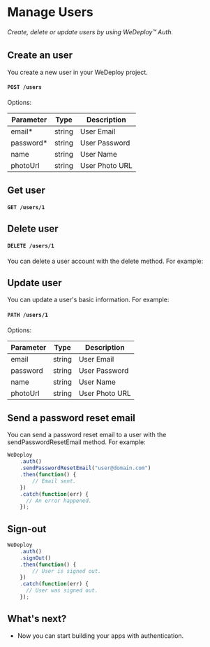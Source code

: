 # Manage Users

###### Create, delete or update users by using *WeDeploy™ Auth*.

<!-- <article id="create-user"> -->

## Create an user

You create a new user in your WeDeploy project.

#### `POST /users`

Options:

<table class="table">
  <thead>
    <tr>
      <th>Parameter</th>
      <th>Type</th>
      <th>Description</th>
    </tr>
  </thead>
  <tbody>
    <tr>
      <td>email*</td>
      <td>string</td>
      <td>User Email</td>
    </tr>
    <tr>
      <td>password*</td>
      <td>string</td>
      <td>User Password</td>
    </tr>
    <tr>
      <td>name</td>
      <td>string</td>
      <td>User Name</td>
    </tr>
    <tr>
      <td>photoUrl</td>
      <td>string</td>
      <td>User Photo URL</td>
    </tr>
  </tbody>
</table>

<!-- </article> -->


<!-- <article id="get-user"> -->

## Get user

#### `GET /users/1`


<!-- </article> -->

<!-- <article id="delete-user"> -->

## Delete user

#### `DELETE /users/1`

You can delete a user account with the delete method. For example:


<!-- </article> -->

<!-- <article id="update-user"> -->

## Update user

You can update a user's basic information. For example:

#### `PATH /users/1`

Options:

<table class="table">
  <thead>
    <tr>
      <th>Parameter</th>
      <th>Type</th>
      <th>Description</th>
    </tr>
  </thead>
  <tbody>
    <tr>
      <td>email</td>
      <td>string</td>
      <td>User Email</td>
    </tr>
    <tr>
      <td>password</td>
      <td>string</td>
      <td>User Password</td>
    </tr>
    <tr>
      <td>name</td>
      <td>string</td>
      <td>User Name</td>
    </tr>
    <tr>
      <td>photoUrl</td>
      <td>string</td>
      <td>User Photo URL</td>
    </tr>
  </tbody>
</table>

<!-- </article> -->

<!-- <article id="reset-email"> -->

## Send a password reset email

You can send a password reset email to a user with the sendPasswordResetEmail method. For example:

```js
WeDeploy
	.auth()
	.sendPasswordResetEmail("user@domain.com")
	.then(function() {
		// Email sent.
	})
	.catch(function(err) {
	  // An error happened.
	});
```

<!-- </article> -->

<!-- <article id="sign-out"> -->

## Sign-out

```js
WeDeploy
	.auth()
	.signOut()
	.then(function() {
		// User is signed out.
	})
	.catch(function(err) {
	  // User was signed out.
	});
```

<!-- </article> -->

## What's next?

* Now you can start building your apps with authentication.
